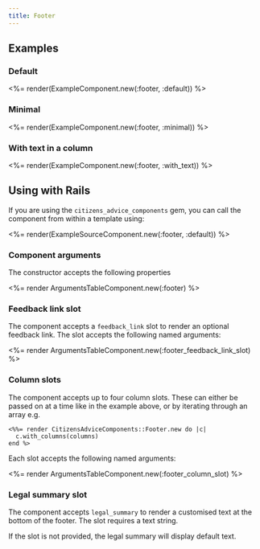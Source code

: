 ```yaml
---
title: Footer
---
```


## Examples

### Default

<%= render(ExampleComponent.new(:footer, :default)) %>

### Minimal

<%= render(ExampleComponent.new(:footer, :minimal)) %>

### With text in a column

<%= render(ExampleComponent.new(:footer, :with_text)) %>

## Using with Rails

If you are using the `citizens_advice_components` gem, you can call the component from within a template using:

<%= render(ExampleSourceComponent.new(:footer, :default)) %>

### Component arguments

The constructor accepts the following properties

<%= render ArgumentsTableComponent.new(:footer) %>

### Feedback link slot

The component accepts a `feedback_link` slot to render an optional feedback link. The slot accepts the following named arguments:

<%= render ArgumentsTableComponent.new(:footer_feedback_link_slot) %>

### Column slots

The component accepts up to four column slots. These can either be passed on at a time like in the example above, or by iterating through an array e.g.

```erb
<%%= render CitizensAdviceComponents::Footer.new do |c|
  c.with_columns(columns)
end %>
```

Each slot accepts the following named arguments:

<%= render ArgumentsTableComponent.new(:footer_column_slot) %>

### Legal summary slot

The component accepts `legal_summary` to render a customised text at the bottom of the footer. The slot requires a text string.

If the slot is not provided, the legal summary will display default text.
